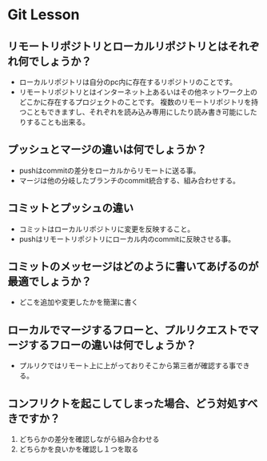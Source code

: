 # Git Lesson

## リモートリポジトリとローカルリポジトリとはそれぞれ何でしょうか？
- ローカルリポジトリは自分のpc内に存在するリポジトリのことです。
- リモートリポジトリとはインターネット上あるいはその他ネットワーク上のどこかに存在するプロジェクトのことです。 複数のリモートリポジトリを持つこともできますし、それぞれを読み込み専用にしたり読み書き可能にしたりすることも出来る。


## プッシュとマージの違いは何でしょうか？
- pushはcommitの差分をローカルからリモートに送る事。
- マージは他の分岐したブランチのcommit統合する、組み合わせする。


## コミットとプッシュの違い
- コミットはローカルリポジトリに変更を反映すること。
- pushはリモートリポジトリにローカル内のcommitに反映させる事。


## コミットのメッセージはどのように書いてあげるのが最適でしょうか？
- どこを追加や変更したかを簡潔に書く

## ローカルでマージするフローと、プルリクエストでマージするフローの違いは何でしょうか？
- プルリクではリモート上に上がっておりそこから第三者が確認する事できる。
## コンフリクトを起こしてしまった場合、どう対処すべきですか？
1. どちらかの差分を確認しながら組み合わせる
2. どちらかを良いかを確認し１つを取る